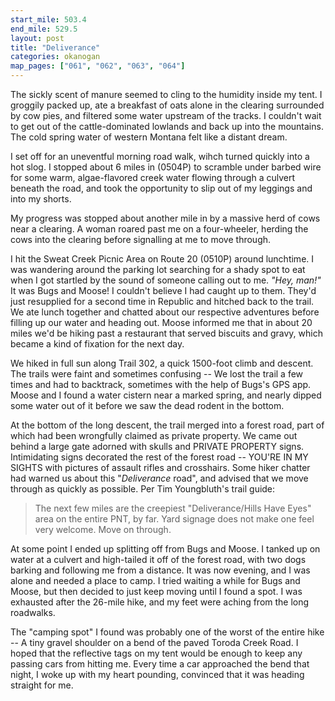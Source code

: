 ```yaml
---
start_mile: 503.4
end_mile: 529.5
layout: post
title: "Deliverance"
categories: okanogan
map_pages: ["061", "062", "063", "064"]
---
```


The sickly scent of manure seemed to cling to the humidity inside my tent. I
groggily packed up, ate a breakfast of oats alone in the clearing surrounded by
cow pies, and filtered some water upstream of the tracks. I couldn't wait to get
out of the cattle-dominated lowlands and back up into the mountains. The cold
spring water of western Montana felt like a distant dream.

I set off for an uneventful morning road walk, wihch turned quickly into a hot
slog. I stopped about 6 miles in (0504P) to scramble under barbed wire for some
warm, algae-flavored creek water flowing through a culvert beneath the road, and
took the opportunity to slip out of my leggings and into my shorts.

My progress was stopped about another mile in by a massive herd of cows near a
clearing. A woman roared past me on a four-wheeler, herding the cows into the
clearing before signalling at me to move through.

I hit the Sweat Creek Picnic Area on Route 20 (0510P) around lunchtime. I was
wandering around the parking lot searching for a shady spot to eat when I got
startled by the sound of someone calling out to me. *"Hey, man!"* It was Bugs
and Moose! I couldn't believe I had caught up to them. They'd just resupplied
for a second time in Republic and hitched back to the trail. We ate lunch
together and chatted about our respective adventures before filling up our water
and heading out. Moose informed me that in about 20 miles we'd be hiking past a
restaurant that served biscuits and gravy, which became a kind of fixation for
the next day.

We hiked in full sun along Trail 302, a quick 1500-foot climb and descent. The
trails were faint and sometimes confusing -- We lost the trail a few times and
had to backtrack, sometimes with the help of Bugs's GPS app. Moose and I found a
water cistern near a marked spring, and nearly dipped some water out of it
before we saw the dead rodent in the bottom.

At the bottom of the long descent, the trail merged into a forest road, part of
which had been wrongfully claimed as private property. We came out behind a
large gate adorned with skulls and PRIVATE PROPERTY signs. Intimidating
signs decorated the rest of the forest road -- YOU'RE IN MY SIGHTS with pictures
of assault rifles and crosshairs. Some hiker chatter had warned us about this
"*Deliverance* road", and advised that we move through as quickly as possible.
Per Tim Youngbluth's trail guide:

<blockquote>
The next few miles are the creepiest "Deliverance/Hills Have Eyes" area on the
entire PNT, by far. Yard signage does not make one feel very welcome. Move on through.
</blockquote>

At some point I ended up splitting off from Bugs and Moose. I tanked up on water
at a culvert and high-tailed it off of the forest road, with two dogs barking
and following me from a distance. It was now evening, and I was alone and needed
a place to camp. I tried waiting a while for Bugs and Moose, but then decided to
just keep moving until I found a spot. I was exhausted after the 26-mile hike,
and my feet were aching from the long roadwalks.

The "camping spot" I found was probably one of the worst of the entire hike --
A tiny gravel shoulder on a bend of the paved Toroda Creek Road. I hoped that
the reflective tags on my tent would be enough to keep any passing cars from
hitting me. Every time a car approached the bend that night, I woke up with my
heart pounding, convinced that it was heading straight for me.
